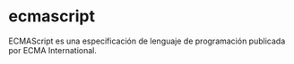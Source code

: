 # ecmascript
ECMAScript es una especificación de lenguaje de programación publicada por ECMA International.
